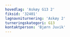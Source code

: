 ```yaml
---
hovedlag: 'Askøy G13 2'
fiksid: '32401'
lagnavniturnering: 'Askøy 2'
turneringskategori: G13
kontaktperson: 'Bjørn Juvik'
---
```

